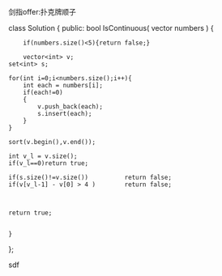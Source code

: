剑指offer:扑克牌顺子

class Solution {
public:
    bool IsContinuous( vector<int> numbers ) {
        
        if(numbers.size()<5){return false;}
        
        vector<int> v;
    set<int> s;

    for(int i=0;i<numbers.size();i++){
        int each = numbers[i];
        if(each!=0)
        {
            v.push_back(each);
            s.insert(each);
        }
    }

    sort(v.begin(),v.end());

    int v_l = v.size();
    if(v_l==0)return true;

    if(s.size()!=v.size())          return false;
    if(v[v_l-1] - v[0] > 4 )        return false;

    

    return true;

        
    }
};

sdf
